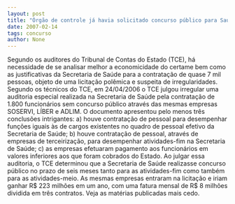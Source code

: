 ```yaml
---
layout: post
title: "Órgão de controle já havia solicitado concurso público para Saúde"
date: 2007-02-14
tags: concurso
author: None
---
```

Segundo os auditores do Tribunal de Contas do Estado (TCE), há necessidade de se analisar melhor a economicidade do certame bem como as justificativas da Secretaria de Saúde para a contratação de quase 7 mil pessoas, objeto de uma licitação polêmica e suspeita de irregularidades.
Segundo os técnicos do TCE, em 24/04/2006 o TCE julgou irregular uma auditoria especial realizada na Secretaria de Saúde pela contratação de 1.800 funcionários sem concurso público através das mesmas empresas SOSERVI, LÍBER e ADLIM.
O documento apresentou pelo menos três conclusões intrigantes: 
a) houve contratação de pessoal para desempenhar funções iguais às de cargos existentes no quadro de pessoal efetivo da Secretaria de Saúde; 
b) houve contratação de pessoal, através de empresas de terceirização, para desempenhar atividades-fim na Secretaria de Saúde; 
c) as empresas efetuaram pagamento aos funcionários em valores inferiores aos que foram cobrados do Estado.
Ao julgar essa auditoria, o TCE determinou que a Secretaria de Saúde realizasse concurso público no prazo de seis meses tanto para as atividades-fim como também para as atividades-meio. As mesmas empresas entraram na licitação e iriam ganhar R$ 223 milhões em um ano, com uma fatura mensal de R$ 8 milhões dividida em três contratos.
Veja as matérias publicadas mais cedo. 